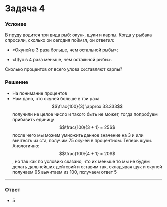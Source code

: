 # Задача 4

### Услоиве
В пруду водится три вида рыб: окуни, щуки и карпы. Когда у рыбака спросили, сколько он сегодня поймал, он ответил:

- «Окуней в $3$ раза больше, чем остальной рыбы»;

- «Щук в $4$ раза меньше, чем остальной рыбы».

Сколько процентов от всего улова составляют карпы?
### Решение
- На понимание процентов
- Нам дано, что окуней больше в три раза $$\frac{100}{3} \approx 33.333$$ получили не целое число и такого быть не может, тогда попробуем прибавить единицу $$\frac{100}{3 + 1} = 25$$ после чего мы можем умножить данное значение на $3$ и или вычтесть из ста, получим $75$ окуней в процентном. Теперь щуки. Анологично: $$\frac{100}{4 + 1} = 20$$, но так как по условию сказано, что их меньше то мы не будем делать дальнейших дейтсвий и оставим так, складывая щук и окуней получаем $95$ вычитаем из $100$, получаем ответ $5$

---
### Ответ
- $5$